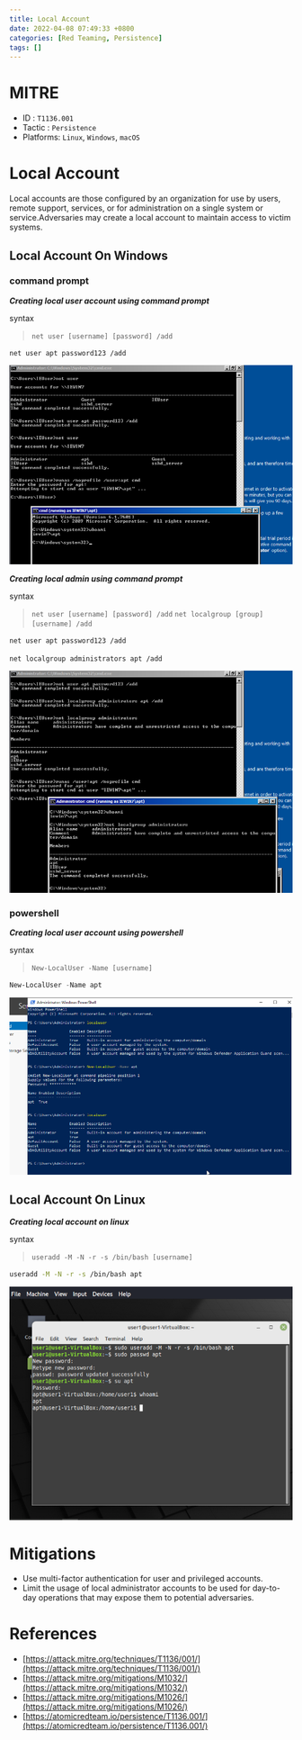 ```yaml
---
title: Local Account
date: 2022-04-08 07:49:33 +0800
categories: [Red Teaming, Persistence]
tags: []  
---
```


# MITRE
- ID : `T1136.001`
- Tactic : `Persistence`
- Platforms: `Linux`, `Windows`, `macOS` 

# Local Account
Local accounts are those configured by an organization for use by users, remote support, services, or for administration on a single system or service.Adversaries may create a local account to maintain access to victim systems.

## Local Account On Windows

### command prompt

***Creating local user account using command prompt***

syntax
> `net user [username] [password] /add`

```batch
net user apt password123 /add
```

![localuser](https://raw.githubusercontent.com/cyberkhalid/cyberkhalid.github.io/main/assets/img/ipentest/localuser.png)

***Creating local admin using command prompt***

syntax
> `net user [username] [password] /add`
> `net localgroup [group] [username] /add`

```batch
net user apt password123 /add

net localgroup administrators apt /add

```

![localuseradmin](https://raw.githubusercontent.com/cyberkhalid/cyberkhalid.github.io/main/assets/img/ipentest/localuseradmin.png)

### powershell

***Creating local user account using powershell***

syntax
> `New-LocalUser -Name [username]`

```powershell
New-LocalUser -Name apt

```
![localuseradmin](https://raw.githubusercontent.com/cyberkhalid/cyberkhalid.github.io/main/assets/img/ipentest/localuserpowershell.png)

## Local Account On Linux

***Creating local account on linux***

syntax

> `useradd -M -N -r -s /bin/bash [username]`

```bash
useradd -M -N -r -s /bin/bash apt

```
![localuserlinux](https://raw.githubusercontent.com/cyberkhalid/cyberkhalid.github.io/main/assets/img/ipentest/localuserlinux.png)


# Mitigations
- Use multi-factor authentication for user and privileged accounts.
- Limit the usage of local administrator accounts to be used for day-to-day operations that may expose them to potential adversaries.

# References

- [https://attack.mitre.org/techniques/T1136/001/](https://attack.mitre.org/techniques/T1136/001/)
- [https://attack.mitre.org/mitigations/M1032/](https://attack.mitre.org/mitigations/M1032/)
- [https://attack.mitre.org/mitigations/M1026/](https://attack.mitre.org/mitigations/M1026/)
- [https://atomicredteam.io/persistence/T1136.001/](https://atomicredteam.io/persistence/T1136.001/)
